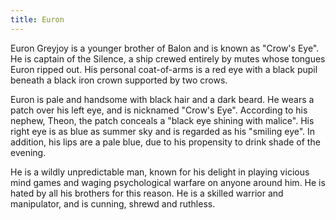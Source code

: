 ```yaml
---
title: Euron
---
```


Euron Greyjoy is a younger brother of Balon and is known as "Crow's Eye". He is captain of the Silence, a ship crewed entirely by mutes whose tongues Euron ripped out. His personal coat-of-arms is a red eye with a black pupil beneath a black iron crown supported by two crows.

Euron is pale and handsome with black hair and a dark beard. He wears a patch over his left eye, and is nicknamed "Crow's Eye". According to his nephew, Theon, the patch conceals a "black eye shining with malice". His right eye is as blue as summer sky and is regarded as his "smiling eye". In addition, his lips are a pale blue, due to his propensity to drink shade of the evening.

He is a wildly unpredictable man, known for his delight in playing vicious mind games and waging psychological warfare on anyone around him. He is hated by all his brothers for this reason. He is a skilled warrior and manipulator, and is cunning, shrewd and ruthless. 


